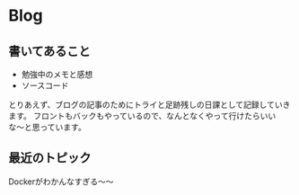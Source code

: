 # Blog
## 書いてあること
- 勉強中のメモと感想
- ソースコード

とりあえず、ブログの記事のためにトライと足跡残しの日課として記録していきます。
フロントもバックもやっているので、なんとなくやって行けたらいいな〜と思っています。

## 最近のトピック
Dockerがわかんなすぎる〜〜
